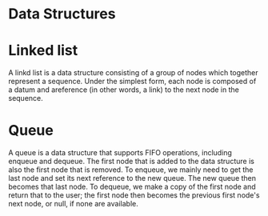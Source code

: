 Data Structures
==========

# Linked list

A linkd list is a data structure consisting of a group of nodes which together represent a sequence. Under the 
simplest form, each node is composed of a datum and areference (in other words, a link) to the next node in the sequence.

# Queue

A queue is a data structure that supports FIFO operations, including enqueue and dequeue. The first node that is added to the data structure is also the first node that is removed.
To enqueue, we mainly need to get the last node and set its next reference to the new queue. The new queue then becomes that last node. To dequeue, we make a copy of the first node and return that to the user; the first node then becomes the previous first node's next node, or null, if none are available. 
